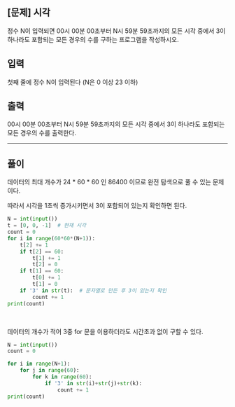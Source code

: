 ## [문제] 시각

정수 N이 입력되면 00시 00분 00초부터 N시 59분 59초까지의 모든 시각 중에서 3이 하나라도 포함되는 모든 경우의 수를 구하는 프로그램을 작성하시오.

## 입력

첫째 줄에 정수 N이 입력된다
(N은 0 이상 23 이하)

## 출력

00시 00분 00초부터 N시 59분 59초까지의 모든 시각 중에서 3이 하나라도 포함되는 모든 경우의 수를 출력한다.

-----

## 풀이

데이터의 최대 개수가 24 * 60 * 60 인 86400 이므로 완전 탐색으로 풀 수 있는 문제이다.

따라서 시각을 1초씩 증가시키면서 3이 포함되어 있는지 확인하면 된다.
```python
N = int(input())
t = [0, 0, -1]  # 현재 시각
count = 0
for i in range(60*60*(N+1)): 
    t[2] += 1
    if t[2] == 60:
        t[1] += 1
        t[2] = 0
    if t[1] == 60:
        t[0] += 1
        t[1] = 0
    if '3' in str(t):  # 문자열로 만든 후 3이 있는지 확인
        count += 1
print(count)
```

<br>

데이터의 개수가 적어 3중 for 문을 이용하더라도 시간초과 없이 구할 수 있다.

```python
N = int(input())
count = 0

for i in range(N+1):
    for j in range(60):
        for k in range(60):
            if '3' in str(i)+str(j)+str(k):
                count += 1
print(count)
```
